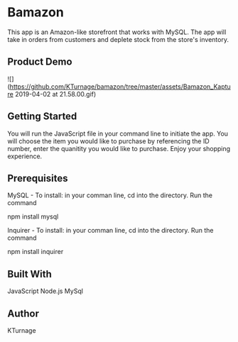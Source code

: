 # Bamazon


This app is an Amazon-like storefront that works with MySQL. The app will take in orders from customers and deplete stock from the store's inventory. 


## Product Demo

![](https://github.com/KTurnage/bamazon/tree/master/assets/Bamazon_Kapture 2019-04-02 at 21.58.00.gif)




## Getting Started


You will run the JavaScript file in your command line to initiate the app. You will choose the item you would like to purchase by referencing the ID number, enter the quanitity you would like to purchase. Enjoy your shopping experience. 


## Prerequisites
MySQL - 
To install: in your comman line, cd into the directory. Run the command 

npm install mysql  

Inquirer -
To install: in your comman line, cd into the directory. Run the command 

npm install inquirer


## Built With
JavaScript
Node.js
MySql


## Author
KTurnage
